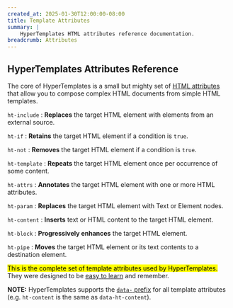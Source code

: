 ```yaml
---
created_at: 2025-01-30T12:00:00-08:00
title: Template Attributes
summary: |
    HyperTemplates HTML attributes reference documentation.
breadcrumb: Attributes
---
```


## HyperTemplates Attributes Reference

The core of HyperTemplates is a small but mighty set of [HTML attributes] that allow you to compose complex HTML documents from simple HTML templates.

`ht-include`
: **Replaces** the target HTML element with elements from an external source.

  <learn-more ht-block href='./ht-include'></learn-more>

`ht-if`
: **Retains** the target HTML element if a condition is `true`.

  <learn-more ht-block href='./ht-if'></learn-more>

`ht-not`
: **Removes** the target HTML element if a condition is `true`.

  <learn-more ht-block href='./ht-not'></learn-more>

`ht-template`
: **Repeats** the target HTML element once per occurrence of some content.

  <learn-more ht-block href='./ht-template'></learn-more>

`ht-attrs`
: **Annotates** the target HTML element with one or more HTML attributes.

  <learn-more ht-block href='./ht-attrs'></learn-more>

`ht-param`
: **Replaces** the target HTML element with Text or Element nodes.
  
  <learn-more ht-block href='./ht-param'></learn-more>

`ht-content`
: **Inserts** text or HTML content to the target HTML element.
  
  <learn-more ht-block href='./ht-content'></learn-more>

`ht-block`
: **Progressively enhances** the target HTML element.

  <learn-more ht-block href='./ht-block'></learn-more>

`ht-pipe`
: **Moves** the target HTML element or its text contents to a destination element.

  <learn-more ht-block href='./ht-pipe'></learn-more>

<mark>This is the complete set of template attributes used by HyperTemplates.</mark>
They were designed to be [easy to learn] and remember.

<doc-quote ht-block notice>

**NOTE:** HyperTemplates supports the [`data-` prefix] for all template attributes (e.g. `ht-content` is the same as `data-ht-content`).

</doc-quote>

<!-- Links -->
[HTML attributes]: https://developer.mozilla.org/en-US/docs/Web/HTML/Attributes
[easy to learn]: /docs/tutorials/getting-started/
[`data-` prefix]: https://developer.mozilla.org/en-US/docs/Learn_web_development/Howto/Solve_HTML_problems/Use_data_attributes
